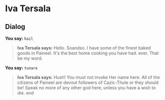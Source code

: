 # Iva Tersala
## Dialog

**You say:** `hail`



>**Iva Tersala says:** Hello. Soandso.  I have some of the finest baked goods in Paineel.  It's the best home cooking you have had. ever.  That be my word.

**You say:** `tunare`



>**Iva Tersala says:** Hush!  You must not invoke Her name here.  All of the citizens of Paineel are devout followers of Cazic-Thule or they should be!  Speak no more of any other god here, unless you have a wish to die.
end





